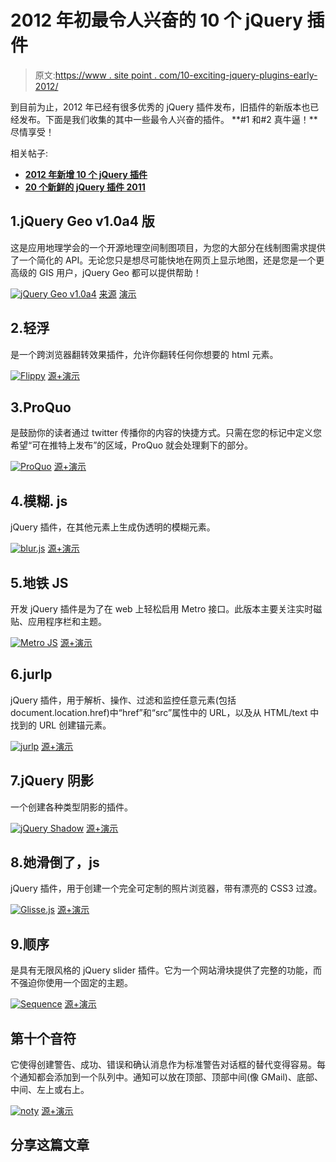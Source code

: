 # 2012 年初最令人兴奋的 10 个 jQuery 插件

> 原文:[https://www . site point . com/10-exciting-jquery-plugins-early-2012/](https://www.sitepoint.com/10-exciting-jquery-plugins-early-2012/)

到目前为止，2012 年已经有很多优秀的 jQuery 插件发布，旧插件的新版本也已经发布。下面是我们收集的其中一些最令人兴奋的插件。 **#1 和#2 真牛逼！**尽情享受！

相关帖子:

*   [**2012 年新增 10 个 jQuery 插件**](http://www.jquery4u.com/plugins/10-jquery-plugins-2012/)
*   [**20 个新鲜的 jQuery 插件 2011**](http://www.jquery4u.com/plugins/20-fresh-jquery-plugins-2/)

## 1.jQuery Geo v1.0a4 版

这是应用地理学会的一个开源地理空间制图项目，为您的大部分在线制图需求提供了一个简化的 API。无论您只是想尽可能快地在网页上显示地图，还是您是一个更高级的 GIS 用户，jQuery Geo 都可以提供帮助！

 [![jQuery Geo v1.0a4](../Images/704a32bf0ceb8c553ac7037714c2b115.png)](http://jquerygeo.com/) 
[来源](http://jquerygeo.com/) [演示](http://jquerygeo.com/1.0a4/)

## 2.轻浮

是一个跨浏览器翻转效果插件，允许你翻转任何你想要的 html 元素。

 [![Flippy](../Images/2c730908d9b736a44a0c6f4b4da8693d.png)](http://guilhemmarty.com/flippy/) 
[源+演示](http://guilhemmarty.com/flippy/)

## 3.ProQuo

是鼓励你的读者通过 twitter 传播你的内容的快捷方式。只需在您的标记中定义您希望“可在推特上发布”的区域，ProQuo 就会处理剩下的部分。

 [![ProQuo](../Images/f99f658762b5c2838fa90ca719210dfc.png)](http://wmdmark.github.com/jquery-proquo/) 
[源+演示](http://wmdmark.github.com/jquery-proquo/)

## 4.模糊. js

jQuery 插件，在其他元素上生成伪透明的模糊元素。

 [![blur.js](../Images/20ea6943329e4134489d7ee29cf08682.png)](http://blurjs.com/) 
[源+演示](http://blurjs.com/)

## 5.地铁 JS

开发 jQuery 插件是为了在 web 上轻松启用 Metro 接口。此版本主要关注实时磁贴、应用程序栏和主题。

 [![Metro JS](../Images/d33cf9c078c7f1f82b5be14e1952f846.png)](http://www.drewgreenwell.com/projects/metrojs) 
[源+演示](http://www.drewgreenwell.com/projects/metrojs)

## 6.jurlp

jQuery 插件，用于解析、操作、过滤和监控任意元素(包括 document.location.href)中“href”和“src”属性中的 URL，以及从 HTML/text 中找到的 URL 创建锚元素。

 [![jurlp](../Images/53129e37055c60a78bb76d4ca34e5b37.png)](https://github.com/tombonner/jurlp) 
[源+演示](https://github.com/tombonner/jurlp)

## 7.jQuery 阴影

一个创建各种类型阴影的插件。

 [![jQuery Shadow](../Images/1a61bf0395537befadba95d648b9719a.png)](http://syddev.com/jquery.shadow/) 
[源+演示](http://syddev.com/jquery.shadow/)

## 8.她滑倒了，js

jQuery 插件，用于创建一个完全可定制的照片浏览器，带有漂亮的 CSS3 过渡。

 [![Glisse.js](../Images/f877f971e50036a6ccb58598664998a1.png)](http://glisse.victorcoulon.fr/) 
[源+演示](http://glisse.victorcoulon.fr/)

## 9.顺序

是具有无限风格的 jQuery slider 插件。它为一个网站滑块提供了完整的功能，而不强迫你使用一个固定的主题。

 [![Sequence](../Images/b01b314cad503a50cd2793d207630b83.png)](http://www.sequencejs.com/) 
[源+演示](http://www.sequencejs.com/)

## 第十个音符

它使得创建警告、成功、错误和确认消息作为标准警告对话框的替代变得容易。每个通知都会添加到一个队列中。通知可以放在顶部、顶部中间(像 GMail)、底部、中间、左上或右上。

 [![noty](../Images/795dd10695d3d8e688a639fc011ae97d.png)](http://needim.github.com/noty/) 
[源+演示](http://needim.github.com/noty/)

## 分享这篇文章